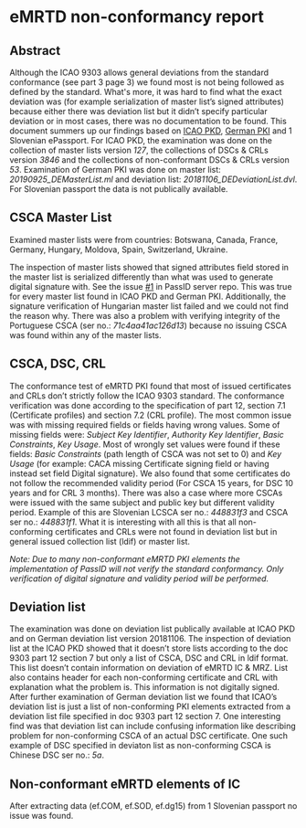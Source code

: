 # eMRTD non-conformancy report

## Abstract
Although the ICAO 9303 allows general deviations from the standard conformance (see part 3 page 3) we found most is not being followed as defined by the standard. What's more, it was hard to find what the exact deviation was (for example serialization of master list’s signed attributes) because either there was deviation list but it didn’t specify particular deviation or in most cases, there was no documentation to be found. This document summers up our findings based on [ICAO PKD](https://pkddownloadsg.icao.int/download), [German PKI](https://www.bsi.bund.de/EN/Topics/ElectrIDDocuments/securPKI/securCSCA/Root_Certificate/cscaGermany_node.html#doc6650358bodyText4) and 1 Slovenian ePassport. For ICAO PKD, the examination was done on the collection of master lists version *127*, the collections of DSCs & CRLs version *3846* and the collections of non-conformant DSCs & CRLs version *53*. Examination of German PKI was done on master list: *20190925_DEMasterList.ml* and deviation list: *20181106_DEDeviationList.dvl*. For Slovenian passport the data is not publically available.

## CSCA Master List
Examined master lists were from countries: Botswana, Canada, France, Germany, Hungary, Moldova, Spain, Switzerland, Ukraine.

The inspection of master lists showed that signed attributes field stored in the master list is serialized differently than what was used to generate digital signature with. See the issue [#1](https://github.com/ZeroPass/PassID-Server/issues/1#issuecomment-536134037) in PassID server repo. This was true for every master list found in ICAO PKD and German PKI. Additionally, the signature verification of Hungarian master list failed and we could not find the reason why. There was also a problem with verifying integrity of the Portuguese CSCA (ser no.: *71c4aa41ac126d13*) because no issuing CSCA was found within any of the master lists.

 
## CSCA, DSC, CRL
The conformance test of eMRTD PKI found that most of issued certificates and CRLs don’t strictly follow the ICAO 9303 standard. The conformance verification was done according to the specification of part 12, section 7.1 (Certificate profiles) and section 7.2 (CRL profile). The most common issue was with missing required fields or fields having wrong values. Some of missing fields were: *Subject Key Identifier*, *Authority Key Identifier*, *Basic Constraints*, *Key Usage*. Most of wrongly set values were found if these fields: *Basic Constraints* (path length of CSCA was not set to 0) and *Key Usage* (for example: CACA missing Certificate signing field or having instead set field Digital signature). 
We also found that some certificates do not follow the recommended validity period (For CSCA 15 years, for DSC 10 years and for CRL 3 months). There was also a case where more CSCAs were issued with the same subject and public key but different validity period. Example of this are Slovenian LCSCA ser no.: *448831f3* and CSCA ser no.: *448831f1*.
What it is interesting with all this is that all non-conforming certificates and CRLs were not found in deviation list but in general issued collection list (ldif) or master list.

*Note: Due to many non-conformant eMRTD PKI elements the implementation of PassID will not verify the standard conformancy. Only verification of digital signature and validity period will be performed.* 
 
## Deviation list
The examination was done on deviation list publically available at ICAO PKD and on German deviation list version 20181106. The inspection of deviation list at the ICAO PKD showed that it doesn’t store lists according to the doc 9303 part 12 section 7 but only a list of CSCA, DSC and CRL in ldif format. This list doesn’t contain information on deviation of eMRTD IC & MRZ. List also contains header for each non-conforming certificate and CRL with explanation what the problem is. This information is not digitally signed. After further examination of German deviation list we found that ICAO’s deviation list is just a list of non-conforming PKI elements extracted from a deviation list file specified in doc 9303 part 12 section 7. One interesting find was that deviation list can include confusing information like describing problem for non-conforming CSCA of an actual DSC certificate. One such example of DSC specified in deviaton list as non-conforming CSCA is Chinese DSC ser no.: *5a*.


## Non-conformant eMRTD elements of IC
After extracting data (ef.COM, ef.SOD, ef.dg15) from 1 Slovenian passport no issue was found.

